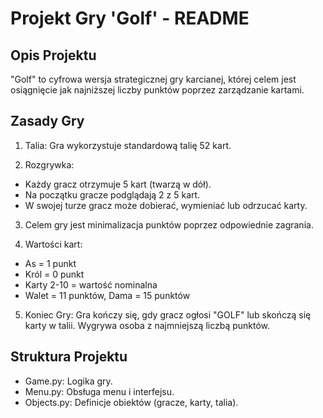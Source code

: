 # Projekt Gry 'Golf' - README

## Opis Projektu

"Golf" to cyfrowa wersja strategicznej gry karcianej, której celem jest osiągnięcie jak najniższej liczby punktów poprzez zarządzanie kartami.

## Zasady Gry

1. Talia: Gra wykorzystuje standardową talię 52 kart.

2. Rozgrywka:
- Każdy gracz otrzymuje 5 kart (twarzą w dół).
- Na początku gracze podglądają 2 z 5 kart.
- W swojej turze gracz może dobierać, wymieniać lub odrzucać karty.

3. Celem gry jest minimalizacja punktów poprzez odpowiednie zagrania.

4. Wartości kart:
- As = 1 punkt
- Król = 0 punkt
- Karty 2-10 = wartość nominalna
- Walet = 11 punktów, Dama = 15 punktów

5. Koniec Gry: Gra kończy się, gdy gracz ogłosi "GOLF" lub skończą się karty w talii. Wygrywa osoba z najmniejszą liczbą punktów.

## Struktura Projektu
- Game.py: Logika gry.
- Menu.py: Obsługa menu i interfejsu.
- Objects.py: Definicje obiektów (gracze, karty, talia).
